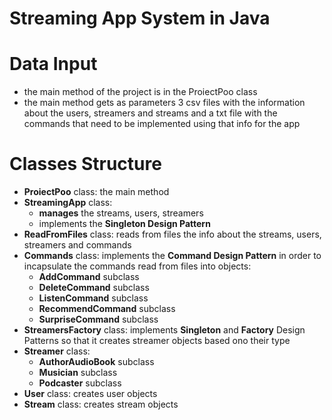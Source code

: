 # Streaming App System in Java

Data Input
==
- the main method of the project is in the ProiectPoo class
- the main method gets as parameters 3 csv files with the information about the
users, streamers and streams and a txt file with the commands that need to be implemented using that info for the app

Classes Structure
==
- **ProiectPoo** class: the main method
- **StreamingApp** class:
  - **manages** the streams, users, streamers
  - implements the **Singleton Design Pattern**
- **ReadFromFiles** class: reads from files the info about the streams, users, streamers and commands
- **Commands** class: implements the **Command Design Pattern** in order to incapsulate the commands read from files into objects:
  - **AddCommand** subclass
  - **DeleteCommand** subclass
  - **ListenCommand** subclass
  - **RecommendCommand** subclass
  - **SurpriseCommand** subclass
- **StreamersFactory** class: implements **Singleton** and **Factory** Design Patterns so that it creates streamer objects based ono their type
- **Streamer** class:
  - **AuthorAudioBook** subclass
  - **Musician** subclass
  - **Podcaster** subclass
- **User** class: creates user objects
- **Stream** class: creates stream objects
